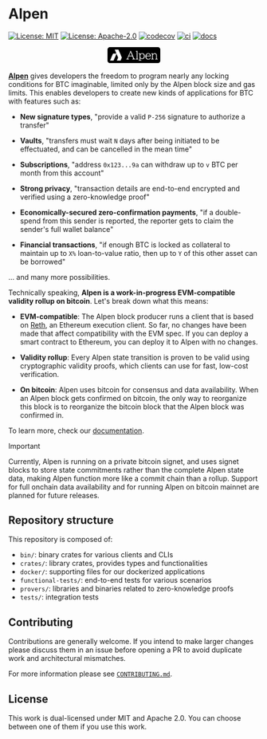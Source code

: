# Alpen

[![License: MIT](https://img.shields.io/badge/License-MIT-blue.svg)](https://opensource.org/licenses/MIT)
[![License: Apache-2.0](https://img.shields.io/badge/License-Apache-blue.svg)](https://opensource.org/licenses/apache-2-0)
[![codecov](https://codecov.io/gh/alpenlabs/alpen/branch/main/graph/badge.svg?token=Q3ZYY44GN7)](https://codecov.io/gh/alpenlabs/strata)
[![ci](https://github.com/alpenlabs/alpen/actions/workflows/lint.yml/badge.svg?event=push)](https://github.com/alpenlabs/alpen/actions)
[![docs](https://img.shields.io/badge/docs-strata-orange)](https://docs.stratabtc.org)

<p align="center">
  <img src="https://raw.githubusercontent.com/alpenlabs/.github/76e8490215c5c1e21d98ad28380bdd88b1bf6e4d/profile/images/logo.png" alt="Alpen Labs Logo" width="21%">
</p>

[**Alpen**](https://alpenlabs.io) gives developers the freedom to program nearly
any locking conditions for BTC imaginable,
limited only by the Alpen block size and gas limits.
This enables developers to create new kinds of applications for BTC
with features such as:

- **New signature types**, "provide a valid `P-256` signature to authorize a transfer"

- **Vaults**, "transfers must wait `N` days after being initiated to be effectuated,
  and can be cancelled in the mean time"

- **Subscriptions**, "address `0x123...9a` can withdraw up to `v` BTC 
  per month from this account"

- **Strong privacy**, "transaction details are end-to-end encrypted
  and verified using a zero-knowledge proof"

- **Economically-secured zero-confirmation payments**,
  "if a double-spend from this sender is reported,
  the reporter gets to claim the sender's full wallet balance"

- **Financial transactions**,
  "if enough BTC is locked as collateral to maintain up
  to `X%` loan-to-value ratio,
  then up to `Y` of this other asset can be borrowed"

... and many more possibilities.

Technically speaking,
**Alpen is a work-in-progress EVM-compatible validity rollup on bitcoin**.
Let's break down what this means:

- **EVM-compatible**: The Alpen block producer runs a client that is based on
  [Reth](https://github.com/paradigmxyz/reth),
  an Ethereum execution client.
  So far, no changes have been made that affect compatibility with the EVM spec.
  If you can deploy a smart contract to Ethereum,
  you can deploy it to Alpen with no changes.

- **Validity rollup**: Every Alpen state transition is proven to
  be valid using cryptographic validity proofs,
  which clients can use for fast, low-cost verification.

- **On bitcoin**: Alpen uses bitcoin for consensus and data availability.
  When an Alpen block gets confirmed on bitcoin,
  the only way to reorganize this block is to reorganize
  the bitcoin block that the Alpen block was confirmed in.

To learn more, check our [documentation](https://docs.stratabtc.org).

> [!IMPORTANT]
> Currently,
> Alpen is running on a private bitcoin signet,
> and uses signet blocks to store state commitments rather than
> the complete Alpen state data,
> making Alpen function more like a commit chain than a rollup.
> Support for full onchain data availability and for running Alpen
> on bitcoin mainnet are planned for future releases.

## Repository structure

This repository is composed of:

- `bin/`: binary crates for various clients and CLIs
- `crates/`: library crates, provides types and functionalities
- `docker/`: supporting files for our dockerized applications
- `functional-tests/`: end-to-end tests for various scenarios
- `provers/`: libraries and binaries related to zero-knowledge proofs
- `tests/`: integration tests

## Contributing

Contributions are generally welcome.
If you intend to make larger changes please discuss them in an issue
before opening a PR to avoid duplicate work and architectural mismatches.

For more information please see [`CONTRIBUTING.md`](/CONTRIBUTING.md).

## License

This work is dual-licensed under MIT and Apache 2.0.
You can choose between one of them if you use this work.
